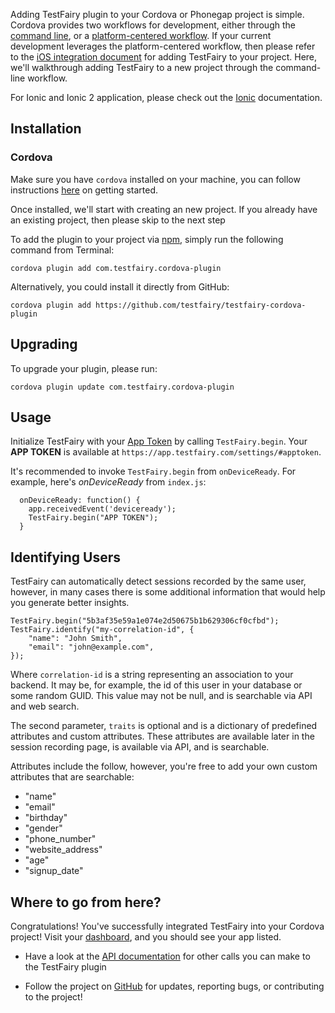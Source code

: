 Adding TestFairy plugin to your Cordova or Phonegap project is simple. Cordova provides two workflows for development, either through the [command line](https://cordova.apache.org/docs/en/latest/guide/cli/index.html), or a [platform-centered workflow](https://cordova.apache.org/docs/en/latest/guide/platforms/index.html). If your current development leverages the platform-centered workflow, then please refer to the [iOS integration document](/iOS_SDK/Integrating_iOS_SDK.html) for adding TestFairy to your project. Here, we'll walkthrough adding TestFairy to a new project through the command-line workflow.

For Ionic and Ionic 2 application, please check out the [Ionic](https://docs.testfairy.com/Platforms/Ionic.html) documentation.

## Installation

### Cordova

Make sure you have `cordova` installed on your machine, you can follow instructions [here](https://cordova.apache.org/docs/en/latest/guide/overview/index.html) on getting started.

Once installed, we'll start with creating an new project. If you already have an existing project, then please skip to the next step

To add the plugin to your project via [npm](https://www.npmjs.com/package/com.testfairy.cordova-plugin), simply run the following command from Terminal:

```
cordova plugin add com.testfairy.cordova-plugin
```

Alternatively, you could install it directly from GitHub:

```
cordova plugin add https://github.com/testfairy/testfairy-cordova-plugin
```

## Upgrading

To upgrade your plugin, please run:

```
cordova plugin update com.testfairy.cordova-plugin
```

## Usage

Initialize TestFairy with your [App Token](https://app.testfairy.com/settings/#apptoken) by calling `TestFairy.begin`. Your **APP TOKEN** is available at `https://app.testfairy.com/settings/#apptoken`.

It's recommended to invoke `TestFairy.begin` from `onDeviceReady`. For example, here's *onDeviceReady* from `index.js`:

```
  onDeviceReady: function() {
    app.receivedEvent('deviceready');
    TestFairy.begin("APP TOKEN");
  }
```

## Identifying Users

TestFairy can automatically detect sessions recorded by the same user, however, in many cases there is some additional information that would help you generate better insights. 

```
TestFairy.begin("5b3af35e59a1e074e2d50675b1b629306cf0cfbd");
TestFairy.identify("my-correlation-id", {
    "name": "John Smith",
    "email": "john@example.com",
});
```

Where `correlation-id` is a string representing an association to your backend. It may be, for example, the id of this user in your database or some random GUID. This value may not be null, and is searchable via API and web search.

The second parameter, `traits` is optional and is a dictionary of predefined attributes and custom attributes. These attributes are available later in the session recording page, is available via API, and is searchable.

Attributes include the follow, however, you're free to add your own custom attributes that are searchable:
 * "name"
 * "email"
 * "birthday"
 * "gender"
 * "phone_number"
 * "website_address"
 * "age"
 * "signup_date"

## Where to go from here?

Congratulations! You've successfully integrated TestFairy into your Cordova project! Visit your [dashboard](http://app.testfairy.com/), and you should see your app listed.

* Have a look at the [API documentation](https://github.com/testfairy/testfairy-cordova-plugin/blob/master/www/testfairy.js) for other calls you can make to the TestFairy plugin

* Follow the project on [GitHub](https://github.com/testfairy/testfairy-cordova-plugin) for updates, reporting bugs, or contributing to the project!
 

